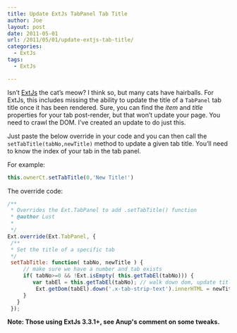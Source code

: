```yaml
---
title: Update ExtJs TabPanel Tab Title
author: Joe
layout: post
date: 2011-05-01
url: /2011/05/01/update-extjs-tab-title/
categories:
  - ExtJs
tags:
  - ExtJs

---
```

Isn&#8217;t [ExtJs][1] the cat&#8217;s meow? I think so, but many cats have hairballs. For ExtJs, this includes missing the ability to update the title of a `TabPanel` tab title once it has been rendered. Sure, you can find the _item_ and _title_ properties for your tab post-render, but that won&#8217;t update your page. You need to crawl the DOM. I&#8217;ve created an update to do just this.

Just paste the below override in your code and you can then call the `setTabTitle(tabNo,newTitle)` method to update a given tab title. You&#8217;ll need to know the index of your tab in the tab panel.

For example:

```javascript
this.ownerCt.setTabTitle(0,'New Title!')
```

The override code:

```javascript
/**
 * Overrides the Ext.TabPanel to add .setTabTitle() function
 * @author Lust
 *
 */
Ext.override(Ext.TabPanel, {
 /**
 * Set the title of a specific tab
 */
 setTabTitle: function( tabNo, newTitle ) {
     // make sure we have a number and tab exists
     if( tabNo>=0 && !Ext.isEmpty( this.getTabEl(tabNo))) {
        var tabEl = this.getTabEl(tabNo); // walk down dom, update title span
         Ext.getDom(tabEl).down('.x-tab-strip-text').innerHTML = newTitle;
     }
   }
 });
```

**Note: Those using ExtJs 3.3.1+, see Anup's comment on some tweaks.**

 [1]: https://www.sencha.com/products/extjs/
